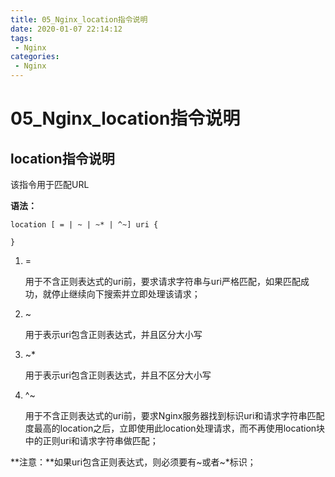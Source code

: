 ```yaml
---
title: 05_Nginx_location指令说明
date: 2020-01-07 22:14:12
tags: 
 - Nginx
categories:
 - Nginx
---
```


# 05_Nginx_location指令说明

## location指令说明

该指令用于匹配URL

**语法：**

```shell
location [ = | ~ | ~* | ^~] uri {

}
```

1. =

   用于不含正则表达式的uri前，要求请求字符串与uri严格匹配，如果匹配成功，就停止继续向下搜索并立即处理该请求；

2. ~

   用于表示uri包含正则表达式，并且区分大小写

3. ~*

   用于表示uri包含正则表达式，并且不区分大小写

4. ^~

   用于不含正则表达式的uri前，要求Nginx服务器找到标识uri和请求字符串匹配度最高的location之后，立即使用此location处理请求，而不再使用location块中的正则uri和请求字符串做匹配；

**注意：**如果uri包含正则表达式，则必须要有~或者~*标识；







